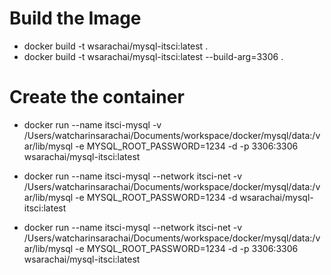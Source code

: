 # Build the Image

- docker build -t wsarachai/mysql-itsci:latest .
- docker build -t wsarachai/mysql-itsci:latest --build-arg=3306 .

# Create the container

- docker run --name itsci-mysql -v /Users/watcharinsarachai/Documents/workspace/docker/mysql/data:/var/lib/mysql -e MYSQL_ROOT_PASSWORD=1234 -d -p 3306:3306 wsarachai/mysql-itsci:latest

- docker run --name itsci-mysql --network itsci-net -v /Users/watcharinsarachai/Documents/workspace/docker/mysql/data:/var/lib/mysql -e MYSQL_ROOT_PASSWORD=1234 -d wsarachai/mysql-itsci:latest

- docker run --name itsci-mysql --network itsci-net -v /Users/watcharinsarachai/Documents/workspace/docker/mysql/data:/var/lib/mysql -e MYSQL_ROOT_PASSWORD=1234 -d -p 3306:3306 wsarachai/mysql-itsci:latest
